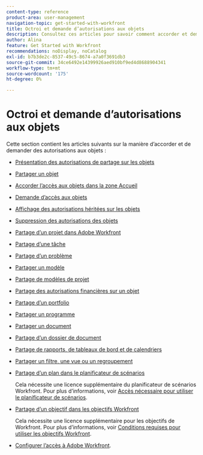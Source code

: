 ```yaml
---
content-type: reference
product-area: user-management
navigation-topic: get-started-with-workfront
title: Octroi et demande d’autorisations aux objets
description: Consultez ces articles pour savoir comment accorder et demander des autorisations aux objets dans Workfront.
author: Alina
feature: Get Started with Workfront
recommendations: noDisplay, noCatalog
exl-id: b7b3de2c-8537-49c5-8674-a7a0f3691db3
source-git-commit: 34ce6492e14399926aed910bf9ed4d8688904341
workflow-type: tm+mt
source-wordcount: '175'
ht-degree: 0%

---
```


# Octroi et demande d’autorisations aux objets

Cette section contient les articles suivants sur la manière d’accorder et de demander des autorisations aux objets :

* [Présentation des autorisations de partage sur les objets](../../workfront-basics/grant-and-request-access-to-objects/sharing-permissions-on-objects-overview.md)
* [Partager un objet](../../workfront-basics/grant-and-request-access-to-objects/share-an-object.md)
* [Accorder l’accès aux objets dans la zone Accueil](../../workfront-basics/grant-and-request-access-to-objects/grant-access-home.md)
* [Demande d’accès aux objets](../../workfront-basics/grant-and-request-access-to-objects/request-access.md)
* [Affichage des autorisations héritées sur les objets](../../workfront-basics/grant-and-request-access-to-objects/view-inherited-permissions-on-objects.md)
* [Suppression des autorisations des objets](../../workfront-basics/grant-and-request-access-to-objects/remove-permissions-from-objects.md)
* [Partage d’un projet dans Adobe Workfront](../../workfront-basics/grant-and-request-access-to-objects/share-a-project.md)
* [Partage d’une tâche](../../workfront-basics/grant-and-request-access-to-objects/share-a-task.md)
* [Partage d’un problème](../../workfront-basics/grant-and-request-access-to-objects/share-an-issue.md)
* [Partager un modèle](../../workfront-basics/grant-and-request-access-to-objects/share-a-template.md)
* [Partage de modèles de projet](../../manage-work/projects/create-and-manage-templates/share-project-template.md)
* [Partage des autorisations financières sur un objet](../../workfront-basics/grant-and-request-access-to-objects/share-financial-permissions-object.md)
* [Partage d’un portfolio](../../workfront-basics/grant-and-request-access-to-objects/share-a-portfolio..md)
* [Partager un programme](../../workfront-basics/grant-and-request-access-to-objects/share-a-program.md)
* [Partager un document](../../workfront-basics/grant-and-request-access-to-objects/document-permissions.md)
* [Partage d’un dossier de document](../../workfront-basics/grant-and-request-access-to-objects/share-a-document-folder.md)
* [Partage de rapports, de tableaux de bord et de calendriers](../../workfront-basics/grant-and-request-access-to-objects/permissions-reports-dashboards-calendars.md)
* [Partager un filtre, une vue ou un regroupement](../../reports-and-dashboards/reports/reporting-elements/share-filter-view-grouping.md)
* [Partage d’un plan dans le planificateur de scénarios](../../scenario-planner/share-a-plan.md)

  Cela nécessite une licence supplémentaire du planificateur de scénarios Workfront. Pour plus d’informations, voir [Accès nécessaire pour utiliser le planificateur de scénarios](../../scenario-planner/access-needed-to-use-sp.md).

* [Partage d’un objectif dans les objectifs Workfront](../../workfront-goals/workfront-goals-settings/share-a-goal.md)

  Cela nécessite une licence supplémentaire pour les objectifs de Workfront. Pour plus d’informations, voir [Conditions requises pour utiliser les objectifs Workfront](../../workfront-goals/goal-management/access-needed-for-wf-goals.md).

* [Configurer l’accès à Adobe Workfront](../../administration-and-setup/add-users/configure-and-grant-access/configure-access.md).
